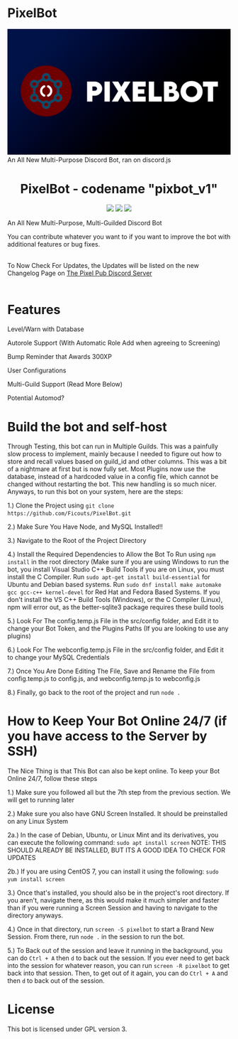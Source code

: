 # PixelBot
<img src="./assets/pixbot-readme.png"><br>
An All New Multi-Purpose Discord Bot, ran on discord.js

<h1 align="center"> PixelBot - codename "pixbot_v1" </h1>

<p align="center">
  <a href="https://github.com/Ficouts/PixelBot/blob/production/LICENSE" alt="License"><img src="https://img.shields.io/github/license/Ficouts/PixelBot"></img></a>
  <a href="https://discord.gg/bFVMA2KgSN" alt="Discord"><img src="https://img.shields.io/discord/1218346450283528202?color=%23900000&label=Online&logo=The%20Nerds&style=flat"></img></a>
  <a href="https://github.com/Ficouts/PixelBot/issues" alt="Issues"><img src="https://img.shields.io/github/issues/Ficouts/PixelBot"></img></a>
</p>
An All New Multi-Purpose, Multi-Guilded Discord Bot

You can contribute whatever you want to if you want to improve the bot with additional features or
bug fixes.
<br>
<br>

To Now Check For Updates, the Updates will be listed on the new Changelog Page on <a href="https://discord.gg/bFVMA2KgSN">The Pixel Pub Discord Server</a>
<br>
<br>

# Features

Level/Warn with Database

Autorole Support (With Automatic Role Add when agreeing to Screening)

Bump Reminder that Awards 300XP

User Configurations

Multi-Guild Support (Read More Below)

Potential Automod?

# Build the bot and self-host

Through Testing, this bot can run in Multiple Guilds. This was a painfully slow process to implement, mainly because I needed to figure out how to store and recall values based on guild_id and other columns. This was a bit of a nightmare at first but is now fully set. Most Plugins now use the database, instead of a hardcoded value in a config file, which cannot be changed without restarting the bot. This new handling is so much nicer. Anyways, to run this bot on your system, here are the steps:

1.) Clone the Project using `git clone https://github.com/Ficouts/PixelBot.git`

2.) Make Sure You Have Node, and MySQL Installed!!

3.) Navigate to the Root of the Project Directory

4.) Install the Required Dependencies to Allow the Bot To Run using `npm install` in the root directory (Make sure if you are using Windows to run the bot, you install Visual Studio C++ Build Tools if you are on Linux, you must install the C Compiler. Run `sudo apt-get install build-essential` for Ubuntu and Debian based systems. Run `sudo dnf install make automake gcc gcc-c++ kernel-devel` for Red Hat and Fedora Based Systems. If you don't install the VS C++ Build Tools (Windows), or the C Compiler (Linux), npm will error out, as the better-sqlite3 package requires these build tools

5.) Look For The config.temp.js File in the src/config folder, and Edit it to change your Bot Token, and the Plugins Paths (If you are looking to use any plugins)

6.) Look For The webconfig.temp.js File in the src/config folder, and Edit it to change your MySQL Credentials

7.) Once You Are Done Editing The File, Save and Rename the File from config.temp.js to config.js, and webconfig.temp.js to webconfig.js

8.) Finally, go back to the root of the project and run `node .`

# How to Keep Your Bot Online 24/7 (if you have access to the Server by SSH)

The Nice Thing is that This Bot can also be kept online. To keep your Bot Online 24/7, follow these steps

1.) Make sure you followed all but the 7th step from the previous section. We will get to running later

2.) Make sure you also have GNU Screen Installed. It should be preinstalled on any Linux System

2a.) In the case of Debian, Ubuntu, or Linux Mint and its derivatives, you can execute the following command:
      `sudo apt install screen`
      NOTE: THIS SHOULD ALREADY BE INSTALLED, BUT ITS A GOOD IDEA TO CHECK FOR UPDATES
      
2b.) If you are using CentOS 7, you can install it using the following:
      `sudo yum install screen`
      
3.) Once that's installed, you should also be in the project's root directory. If you aren't, navigate there, as this would make it much simpler and faster than if you were running a Screen Session and having to navigate to the directory anyways.

4.) Once in that directory, run `screen -S pixelbot` to start a Brand New Session. From there, run `node .` in the session to run the bot.

5.) To Back out of the session and leave it running in the background, you can do `Ctrl + A` then `d` to back out the session. If you ever need to get back into the session for whatever reason, you can run `screen -R pixelbot` to get back into that session. Then, to get out of it again, you can do `Ctrl + A` and then `d` to back out of the session.

# License

This bot is licensed under GPL version 3.
